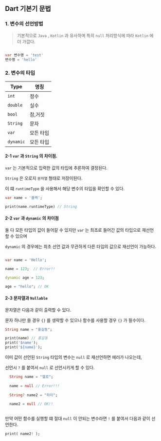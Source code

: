 ## Dart 기본기 문법

### 1. 변수의 선언방법

> 기본적으로 `Java` , `Kotlin` 과 유사하며 특히 `null` 처리방식에 따라 `Kotlin` 에 더 가깝다.

```dart

var 변수명 = 'test'
변수명 = 'hello'

```

### 2. 변수의 타입

| Type | 명칭 |
|---|----|
| `int` | 정수 |
|`double` | 실수 |
|`bool` | 참,거짓|
|`String` | 문자 |
| `var` | 모든 타입|
|`dynamic` | 모든 타입|

#### 2-1 `var` 과 `String` 의 차이점.

`var` 는 기본적으로 입력한 값의 타입에 추론하여 결정된다.

`String` 은 오로지 `문자열` 형태로 저장이된다.

이 떄 `runtimeType` 을 사용해서 해당 변수의 타입을 확인할 수 있다.

```dart
var name = '블랙';

print(name.runtimeType) // String

```

#### 2-2 `var` 과 `dynamic` 의 차이점

둘 다 모든 타입의 값이 들어갈 수 있지만 `var` 는 최초로 들어간 값의 타입으로 재선언 할 수 있으며

`dynamic` 의 경우에는 최초 선언 값과 무관하게 다른 타입의 값으로 재선언이 가능하다.

```dart

var name = 'Hello';

name = 123;  // Error!!

dynamic age = 123;

age = "hello"; // OK

```

#### 2-3 문자열과 `Nullable`

문자열은 다음과 같이 출력할 수 있다.

문자 하나만 쓸 경우 `{}` 를 생략할 수 있으나 함수를 사용할 경우 `{}` 가 필수이다.

```dart
String name = "홍길동";

print(name) // 홍길동
print('$name');
print('${name}');

```

이미 값이 선언된 `String` 타입의 변수는 `null` 로 재선언하면 에러가 나오는데,

선언시 `?` 를 붙여서 `null` 로 선언시키게 할 수 있다.

```dart
  String name = "헬로";
  
  name = null // Error!!!
  
  String? name2 = "하이";
  
  name2 = null // OK!!
  
```

만약 어떤 함수를 실행할 떄 절대 `null` 이 안되는 변수라면 `!` 를 붙여서 다음과 같이 선언한다.

```dart
print( name2! );
```




